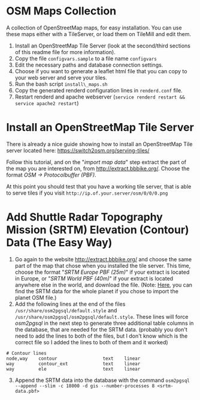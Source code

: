 # OSM Maps Collection
A collection of OpenStreetMap maps, for easy installation. You can use these maps either with a TileServer, or load them on TileMill and edit them.

1. Install an OpenStreetMap Tile Server (look at the second/third sections of this readme file for more information).
2. Copy the file `configvars.sample` to a file name `configvars`
3. Edit the necessary paths and database connection settings.
4. Choose if you want to generate a leaflet html file that you can copy
   to your web server and serve your tiles.
5. Run the bash script `install\_maps.sh`
6. Copy the generated renderd configuration lines in `renderd.conf` file.
7. Restart renderd and apache webserver (`service renderd restart && service apache2 restart`)

# Install an OpenStreetMap Tile Server

There is already a nice guide showing how to install an OpenStreetMap Tile server located here: https://switch2osm.org/serving-tiles/

Follow this tutorial, and on the "*import map data*" step extract the part of the map you are interested on, from http://extract.bbbike.org/. Choose the format *OSM -> Protocolbuffer (PBF)*.

At this point you should test that you have a working tile server, that is able to serve tiles if you visit `http://ip.of.your.server/osm/0/0/0.png`

# Add Shuttle Radar Topography Mission (SRTM) Elevation (Contour) Data (The Easy Way)

1. Go again to the website http://extract.bbbike.org/ and choose the same part of the map that chose when you installed the tile server. This time, choose the format "*SRTM Europe PBF (25m)*" if your extract is located in Europe, or "*SRTM World PBF (40m)*" if your extract is located anywhere else in the world, and download the file. (Note: [Here](http://download.bbbike.org/osm/planet/srtm/), you can find the SRTM data for the whole planet if you chose to import the planet OSM file.)
2. Add the following lines at the end of the files `/usr/share/osm2pgsql/default.style` and `/usr/share/osm2pgsql/osm2pgsql/default.style`. These lines will force *osm2pgsql* in the next step to generate three additional table columns in the database, that are needed for the SRTM data. (probably you don't need to add the lines to both of the files, but I don't know which is the correct file so I added the lines to both of them and it worked)
```
# Contour lines
node,way    contour                 text    linear
way         contour_ext             text    linear
way         ele                     text    linear
``` 
3. Append the SRTM data into the database with the command `osm2pgsql --append --slim -c 18000 -d gis --number-processes 8 <srtm-data.pbf>`

